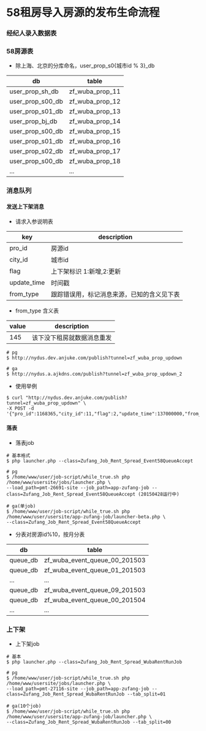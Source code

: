 # 58租房导入房源的发布生命流程

### 经纪人录入数据表

### 58房源表

* 除上海、北京的分库命名，user_prop_s0{城市id % 3}_db

db  | table
--- | ---
user_prop_sh_db  | zf_wuba_prop_11
user_prop_s00_db | zf_wuba_prop_12
user_prop_s01_db | zf_wuba_prop_13
user_prop_bj_db  | zf_wuba_prop_14
user_prop_s00_db | zf_wuba_prop_15
user_prop_s01_db | zf_wuba_prop_16
user_prop_s02_db | zf_wuba_prop_17
user_prop_s00_db | zf_wuba_prop_18
... | ...


### 消息队列

#### 发送上下架消息

* 请求入参说明表

key | description
--- | ---
pro_id | 房源id
city_id | 城市id
flag | 上下架标识 1:新增,2:更新
update_time | 时间戳
from_type | 跟踪错误用，标记消息来源，已知的含义见下表


* from_type 含义表

value | description
--- | ---
145 | 该下没下租房就数据消息重发


```
# pg
$ http://nydus.dev.anjuke.com/publish?tunnel=zf_wuba_prop_updown

# ga
$ http://nydus.a.ajkdns.com/publish?tunnel=zf_wuba_prop_updown_2
```

* 使用举例

```
$ curl "http://nydus.dev.anjuke.com/publish?tunnel=zf_wuba_prop_updown" \
-X POST -d '{"pro_id":1168365,"city_id":11,"flag":2,"update_time":137000000,"from_type":123}'
```

#### 落表

* 落表job

```
# 基本格式
$ php launcher.php --class=Zufang_Job_Rent_Spread_Event58QueueAccept

# pg
$ /home/www/user/job-script/while_true.sh php /home/www/usersite/jobs/launcher.php \
--load_path=pmt-26691-site --job_path=app-zufang-job --class=Zufang_Job_Rent_Spread_Event58QueueAccept (20150428运行中)

# ga(单job)
$ /home/www/user/job-script/while_true.sh php /home/www/user/usersite/app-zufang-job/launcher-beta.php \
--class=Zufang_Job_Rent_Spread_Event58QueueAccept
```

* 分表对房源id%10，按月分表

db | table
--- | ---
queue_db | zf_wuba_event_queue_00_201503
queue_db | zf_wuba_event_queue_01_201503
... | ...
queue_db | zf_wuba_event_queue_09_201503
queue_db | zf_wuba_event_queue_00_201504
... | ...


### 上下架

* 上下架job

```
# 基本
$ php launcher.php --class=Zufang_Job_Rent_Spread_WubaRentRunJob

# pg
$ /home/www/user/job-script/while_true.sh php /home/www/usersite/jobs/launcher.php \
--load_path=pmt-27116-site --job_path=app-zufang-job --class=Zufang_Job_Rent_Spread_WubaRentRunJob --tab_split=01

# ga(10个job)
$ /home/www/user/job-script/while_true.sh php /home/www/user/usersite/app-zufang-job/launcher.php \
--class=Zufang_Job_Rent_Spread_WubaRentRunJob --tab_split=00
```



